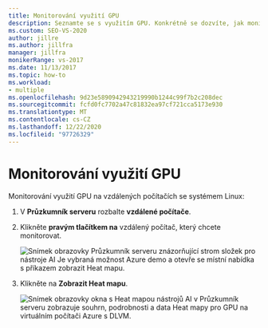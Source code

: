 ```yaml
---
title: Monitorování využití GPU
description: Seznamte se s využitím GPU. Konkrétně se dozvíte, jak monitorovat využití GPU vzdálených počítačů se systémem Linux.
ms.custom: SEO-VS-2020
author: jillre
ms.author: jillfra
manager: jillfra
monikerRange: vs-2017
ms.date: 11/13/2017
ms.topic: how-to
ms.workload:
- multiple
ms.openlocfilehash: 9d23e5890942943219990b1244c99f7b2c208dec
ms.sourcegitcommit: fcfd0fc7702a47c81832ea97cf721cca5173e930
ms.translationtype: MT
ms.contentlocale: cs-CZ
ms.lasthandoff: 12/22/2020
ms.locfileid: "97726329"
---
```

# <a name="monitoring-gpu-utilization"></a>Monitorování využití GPU

Monitorování využití GPU na vzdálených počítačích se systémem Linux:

1. V **Průzkumník serveru** rozbalte **vzdálené počítače**.
2. Klikněte **pravým tlačítkem na** vzdálený počítač, který chcete monitorovat.

    ![Snímek obrazovky Průzkumník serveru znázorňující strom složek pro nástroje AI Je vybraná možnost Azure demo a otevře se místní nabídka s příkazem zobrazit Heat mapu.](media/monitor-gpu/gpu-heatmap-0.png)

3. Klikněte na **Zobrazit Heat mapu**.

    ![Snímek obrazovky okna s Heat mapou nástrojů AI v Průzkumník serveru zobrazuje souhrn, podrobnosti a data Heat mapy pro GPU na virtuálním počítači Azure s DLVM.](media/monitor-gpu/heatmap.png)
